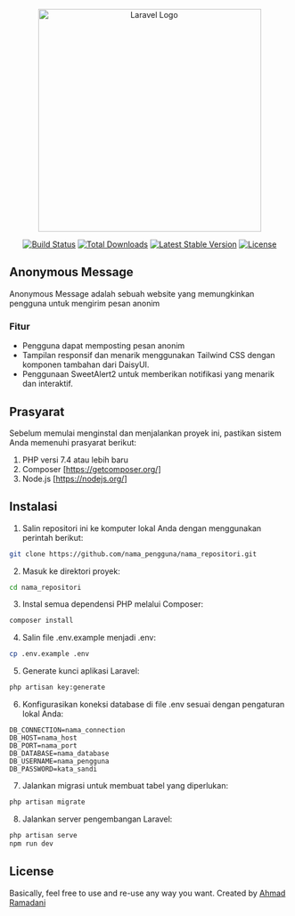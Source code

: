 <p align="center"><a href="https://laravel.com" target="_blank"><img src="https://raw.githubusercontent.com/laravel/art/master/logo-lockup/5%20SVG/2%20CMYK/1%20Full%20Color/laravel-logolockup-cmyk-red.svg" width="400" alt="Laravel Logo"></a></p>

<p align="center">
<a href="https://github.com/laravel/framework/actions"><img src="https://github.com/laravel/framework/workflows/tests/badge.svg" alt="Build Status"></a>
<a href="https://packagist.org/packages/laravel/framework"><img src="https://img.shields.io/packagist/dt/laravel/framework" alt="Total Downloads"></a>
<a href="https://packagist.org/packages/laravel/framework"><img src="https://img.shields.io/packagist/v/laravel/framework" alt="Latest Stable Version"></a>
<a href="https://packagist.org/packages/laravel/framework"><img src="https://img.shields.io/packagist/l/laravel/framework" alt="License"></a>
</p>

## Anonymous Message

Anonymous Message adalah sebuah website yang memungkinkan pengguna untuk mengirim pesan anonim

### Fitur

- Pengguna dapat memposting pesan anonim
- Tampilan responsif dan menarik menggunakan Tailwind CSS dengan komponen tambahan dari DaisyUI.
- Penggunaan SweetAlert2 untuk memberikan notifikasi yang menarik dan interaktif.

## Prasyarat

Sebelum memulai menginstal dan menjalankan proyek ini, pastikan sistem Anda memenuhi prasyarat berikut:

1. PHP versi 7.4 atau lebih baru
2. Composer [https://getcomposer.org/]
3. Node.js [https://nodejs.org/]

## Instalasi

1. Salin repositori ini ke komputer lokal Anda dengan menggunakan perintah berikut:
```bash
git clone https://github.com/nama_pengguna/nama_repositori.git
```
2. Masuk ke direktori proyek:
```bash
cd nama_repositori
```
3. Instal semua dependensi PHP melalui Composer:
```bash
composer install
```
4. Salin file .env.example menjadi .env:
```bash
cp .env.example .env
```
5. Generate kunci aplikasi Laravel:
```bash
php artisan key:generate
```
6. Konfigurasikan koneksi database di file .env sesuai dengan pengaturan lokal Anda:
```text
DB_CONNECTION=nama_connection
DB_HOST=nama_host
DB_PORT=nama_port
DB_DATABASE=nama_database
DB_USERNAME=nama_pengguna
DB_PASSWORD=kata_sandi
```
7. Jalankan migrasi untuk membuat tabel yang diperlukan:
```bash
php artisan migrate
```
8. Jalankan server pengembangan Laravel:
```bash
php artisan serve
npm run dev
```

## License

Basically, feel free to use and re-use any way you want. Created by [Ahmad Ramadani](https://github.com/Ramadani-coding)
